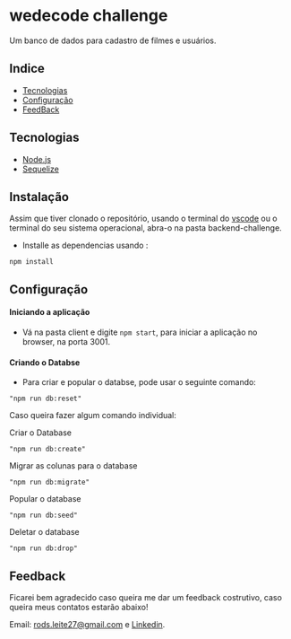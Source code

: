 # wedecode challenge
Um banco de dados para cadastro de filmes e usuários.

## Indice
* [Tecnologias](#tecnologias)
* [Configuração](#configuração)
* [FeedBack](#feedback)

## Tecnologias
<ul>
  <li><a href="https://nodejs.org/en/">Node.js</a></li>
  <li><a href="https://sequelize.org/">Sequelize</a></li>
</ul>


## Instalação
Assim que tiver clonado o repositório, usando o terminal do [vscode](https://code.visualstudio.com/) ou o terminal do seu sistema operacional, abra-o na pasta backend-challenge.
- Installe as dependencias usando :
```
npm install
```

## Configuração

#### Iniciando a aplicação
- Vá na pasta client e digite ```npm start```, para iniciar a aplicação no browser, na porta 3001.

#### Criando o Databse
- Para criar e popular o databse, pode usar o seguinte comando:
```
"npm run db:reset"
```
Caso queira fazer algum comando individual:

Criar o Database
```
"npm run db:create"
```
Migrar as colunas para o database
```
"npm run db:migrate"
```
Popular o database
```
"npm run db:seed"
```
Deletar o database
```
"npm run db:drop"
```


## Feedback 

Ficarei bem agradecido caso queira me dar um feedback costrutivo, caso queira meus contatos estarão abaixo!

Email: rods.leite27@gmail.com e <a href="https://linkedin.com/in/rodrigoleite27">Linkedin</a>.


